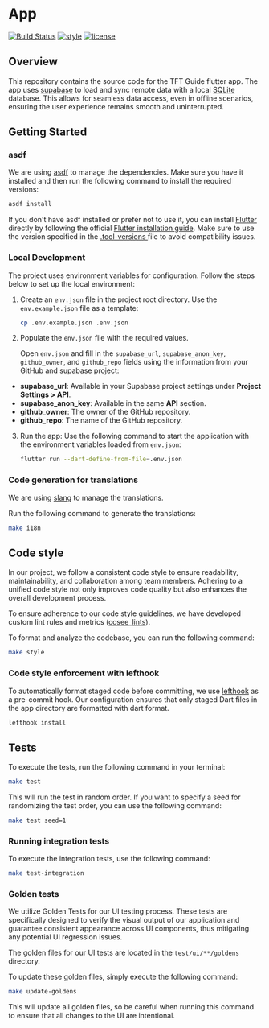 # App

[![Build Status](https://github.com/ngoc-quoc-huynh/tft_guide/actions/workflows/app.yaml/badge.svg?branch=main)](https://github.com/ngoc-quoc-huynh/tft_guide/actions/workflows/app.yaml?query=branch%3Amain)
[![style](https://img.shields.io/badge/style-cosee__lints-brightgreen)](https://pub.dev/packages/cosee_lints)
[![license](https://img.shields.io/github/license/ngoc-quoc-huynh/tft_guide)](https://raw.githubusercontent.com/ngoc-quoc-huynh/tft_guide/refs/heads/main/LICENSE)

## Overview

This repository contains the source code for the TFT Guide flutter app.
The app uses [supabase](https://supabase.com/) to load and sync remote data with a
local [SQLite](https://pub.dev/packages/sqlite_async) database. This allows for seamless data
access, even in offline
scenarios, ensuring the user experience remains smooth and uninterrupted.

## Getting Started

### asdf

We are using [asdf](https://asdf-vm.com/) to manage the dependencies. Make sure you have it
installed and then run the
following command to install the required versions:

```bash
asdf install
```

If you don't have asdf installed or prefer not to use it, you can
install [Flutter](https://docs.flutter.dev/) directly
by following the official
[Flutter installation guide](https://docs.flutter.dev/get-started/install). Make sure to use the
version specified in
the [.tool-versions ](../.tool-versions) file to avoid compatibility
issues.

### Local Development

The project uses environment variables for configuration. Follow the steps below to set up the local
environment:

1. Create an `env.json` file in the project root directory. Use the `env.example.json` file as a
   template:

   ```bash
   cp .env.example.json .env.json
   ```

2. Populate the `env.json` file with the required values.

   Open `env.json` and fill in the `supabase_url`, `supabase_anon_key`, `github_owner`, and
   `github_repo`
   fields using the information from your GitHub and supabase project:

- **supabase_url**: Available in your Supabase project settings under **Project Settings > API**.
- **supabase_anon_key**: Available in the same **API** section.
- **github_owner**: The owner of the GitHub repository.
- **github_repo**: The name of the GitHub repository.

3. Run the app:
   Use the following command to start the application with the environment variables loaded from
   `env.json`:

   ```bash
   flutter run --dart-define-from-file=.env.json
   ```

### Code generation for translations

We are using [slang](https://pub.dev/packages/slang) to manage the translations.

Run the following command to generate the translations:

```bash
make i18n
```

## Code style

In our project, we follow a consistent code style to ensure readability, maintainability, and
collaboration among team members. Adhering to a unified code style not only improves code quality
but also enhances the overall development process.

To ensure adherence to our code style guidelines, we have developed custom lint rules and
metrics ([cosee_lints](https://pub.dev/packages/cosee_lints)).

To format and analyze the codebase, you can run the following command:

```sh
make style
```

### Code style enforcement with lefthook

To automatically format staged code before committing, we
use [lefthook](https://github.com/evilmartians/lefthook) as a pre-commit hook.
Our configuration ensures that only staged Dart files in the app directory are formatted with dart
format.

```sh
lefthook install
```

## Tests

To execute the tests, run the following command in your terminal:

```sh
make test
```

This will run the test in random order.
If you want to specify a seed for randomizing the test order, you can use the following command:

```sh
make test seed=1
```

### Running integration tests

To execute the integration tests, use the following command:

```sh
make test-integration
```

### Golden tests

We utilize Golden Tests for our UI testing process. These tests are specifically designed to verify
the visual output of our application and guarantee consistent appearance across UI components, thus
mitigating any potential UI regression issues.

The golden files for our UI tests are located in the `test/ui/**/goldens` directory.

To update these golden files, simply execute the following command:

```sh
make update-goldens
```

This will update all golden files, so be careful when running this command to ensure that all
changes to the UI are intentional.
